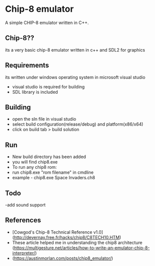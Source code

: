 # Chip-8 emulator

A simple CHIP-8 emulator written in C++.

## Chip-8??

its a very basic chip-8 emulator written in c++ and SDL2 for graphics

## Requirements

its written under windows operating system in microsoft visual studio

- visual studio is required for building
- SDL library is included

## Building

- open the sln file in visual studio
- select build configuration(release/debug) and platform(x86/x64)
- click on build tab > build solution

## Run

- New build directory has been added
- you will find chip8.exe
- To run any chip8 rom:
- run chip8.exe "rom filename" in cmdline
- example - chip8.exe Space Invaders.ch8

## Todo

-add sound support

## References

- [Cowgod's Chip-8 Technical Reference v1.0] (http://devernay.free.fr/hacks/chip8/C8TECH10.HTM)
- These article helped me in understanding the chip8 architecture (https://multigesture.net/articles/how-to-write-an-emulator-chip-8-interpreter/)
- (https://austinmorlan.com/posts/chip8_emulator/)


